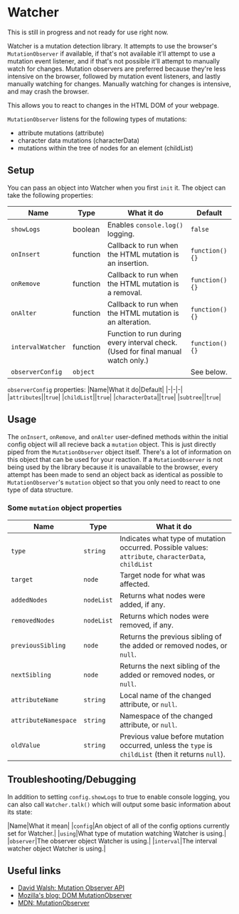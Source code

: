 # Watcher

This is still in progress and not ready for use right now.

Watcher is a mutation detection library. It attempts to use the browser's `MutationObserver` if available, if that's not available it'll attempt to use a mutation event listener, and if that's not possible it'll attempt to manually watch for changes. Mutation observers are preferred because they're less intensive on the browser, followed by mutation event listeners, and lastly manually watching for changes. Manually watching for changes is intensive, and may crash the browser.

This allows you to react to changes in the HTML DOM of your webpage.

`MutationObserver` listens for the following types of mutations:

* attribute mutations (attribute)
* character data mutations (characterData)
* mutations within the tree of nodes for an element (childList)

## Setup

You can pass an object into Watcher when you first `init` it. The object can take the following properties:

|Name|Type|What it do|Default|
|-|-|-|-|
|`showLogs`|boolean|Enables `console.log()` logging.|`false`|
|`onInsert`|function|Callback to run when the HTML mutation is an insertion.|`function(){}`|
|`onRemove`|function|Callback to run when the HTML mutation is a removal.|`function(){}`|
|`onAlter`|function|Callback to run when the HTML mutation is an alteration.|`function(){}`|
|`intervalWatcher`|function|Function to run during every interval check. (Used for final manual watch only.)|`function(){}`|
|`observerConfig`|`object`||See below.|

`observerConfig` properties:
|Name|What it do|Default|
|-|-|-|
|`attributes`||`true`|
|`childList`||`true`|
|`characterData`||`true`|
|`subtree`||`true`|

## Usage

The `onInsert`, `onRemove`, and `onAlter` user-defined methods within the initial config object will all recieve back a `mutation` object. This is just directly piped from the `MutationObserver` object itself. There's a lot of information on this object that can be used for your reaction. If a `MutationObserver` is not being used by the library because it is unavailable to the browser, every attempt has been made to send an object back as identical as possible to `MutationObserver`'s `mutation` object so that you only need to react to one type of data structure.

### Some `mutation` object properties

|Name|Type|What it do|
|-|-|-|
|`type`|`string`|Indicates what type of mutation occurred. Possible values: `attribute`, `characterData`, `childList`|
|`target`|`node`|Target node for what was affected.|
|`addedNodes`|`nodeList`|Returns what nodes were added, if any.|
|`removedNodes`|`nodeList`|Returns which nodes were removed, if any.|
|`previousSibling`|`node`|Returns the previous sibling of the added or removed nodes, or `null`.|
|`nextSibling`|`node`|Returns the next sibling of the added or removed nodes, or `null`.|
|`attributeName`|`string`|Local name of the changed attribute, or `null`.|
|`attributeNamespace`|`string`|Namespace of the changed attribute, or `null`.|
|`oldValue`|`string`|Previous value before mutation occurred, unless the `type` is `childList` (then it returns `null`).|

## Troubleshooting/Debugging

In addition to setting `config.showLogs` to true to enable console logging, you can also call `Watcher.talk()` which will output some basic information about its state:

|Name|What it mean|
|`config`|An object of all of the config options currently set for Watcher.|
|`using`|What type of mutation watching Watcher is using.|
|`observer`|The observer object Watcher is using.|
|`interval`|The interval watcher object Watcher is using.|

## Useful links

* [David Walsh: Mutation Observer API](https://davidwalsh.name/mutationobserver-api)
* [Mozilla's blog: DOM MutationObserver](https://hacks.mozilla.org/2012/05/dom-mutationobserver-reacting-to-dom-changes-without-killing-browser-performance/)
* [MDN: MutationObserver](https://developer.mozilla.org/en-US/docs/Web/API/MutationObserver)
